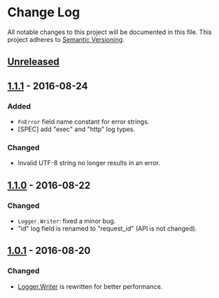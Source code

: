 # Change Log

All notable changes to this project will be documented in this file.
This project adheres to [Semantic Versioning](http://semver.org/).

## [Unreleased]

## [1.1.1] - 2016-08-24
### Added
- `FnError` field name constant for error strings.
- [SPEC] add "exec" and "http" log types.

### Changed
- Invalid UTF-8 string no longer results in an error.

## [1.1.0] - 2016-08-22
### Changed
- `Logger.Writer`: fixed a minor bug.
- "id" log field is renamed to "request_id" (API is not changed).

## [1.0.1] - 2016-08-20
### Changed
- [Logger.Writer](https://godoc.org/github.com/cybozu-go/log#Logger.Writer) is rewritten for better performance.

[Unreleased]: https://github.com/cybozu-go/log/compare/v1.1.1...HEAD
[1.1.1]: https://github.com/cybozu-go/log/compare/v1.1.0...v1.1.1
[1.1.0]: https://github.com/cybozu-go/log/compare/v1.0.1...v1.1.0
[1.0.1]: https://github.com/cybozu-go/log/compare/v1.0.0...v1.0.1
